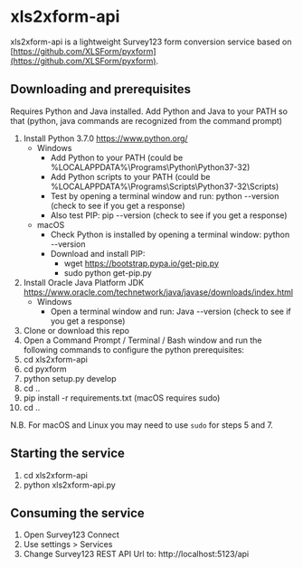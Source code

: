 # xls2xform-api

xls2xform-api is a lightweight Survey123 form conversion service based on [https://github.com/XLSForm/pyxform](https://github.com/XLSForm/pyxform).

## Downloading and prerequisites

Requires Python and Java installed.
Add Python and Java to your PATH so that (python, java commands are recognized from the command prompt)

1. Install Python 3.7.0 https://www.python.org/
   - Windows
     - Add Python to your PATH (could be %LOCALAPPDATA%\Programs\Python\Python37-32)
     - Add Python scripts to your PATH (could be %LOCALAPPDATA%\Programs\Scripts\Python37-32\Scripts)
     - Test by opening a terminal window and run: python --version (check to see if you get a response)
     - Also test PIP: pip --version (check to see if you get a response)
   - macOS
     - Check Python is installed by opening a terminal window: python --version
     - Download and install PIP:
       - wget https://bootstrap.pypa.io/get-pip.py
       - sudo python get-pip.py
2. Install Oracle Java Platform JDK https://www.oracle.com/technetwork/java/javase/downloads/index.html
   - Windows
     - Open a terminal window and run: Java --version (check to see if you get a response)
3. Clone or download this repo
4. Open a Command Prompt / Terminal / Bash window and run the following commands to configure the python prerequisites:
5. cd xls2xform-api
6. cd pyxform
7. python setup.py develop
8. cd ..
9. pip install -r requirements.txt (macOS requires sudo)
10. cd ..

N.B. For macOS and Linux you may need to use `sudo` for steps 5 and 7.

## Starting the service

1. cd xls2xform-api
2. python xls2xform-api.py

## Consuming the service

1. Open Survey123 Connect
2. Use settings > Services
3. Change Survey123 REST API Url to: http://localhost:5123/api
